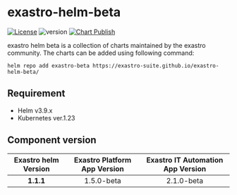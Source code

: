 # exastro-helm-beta
[![License](https://img.shields.io/badge/License-Apache%202.0-blue.svg)](https://opensource.org/licenses/Apache-2.0)
![version](https://img.shields.io/badge/version-1.0.0-blue.svg)
[![Chart Publish](https://github.com/exastro-suite/exastro-helm-beta/actions/workflows/publish.yml/badge.svg)](https://github.com/exastro-suite/exastro-helm-beta/actions/workflows/publish.yml)


exastro helm beta is a collection of charts maintained by the exastro community.
The charts can be added using following command:

```
helm repo add exastro-beta https://exastro-suite.github.io/exastro-helm-beta/
```

## Requirement

- Helm v3.9.x
- Kubernetes ver.1.23

## Component version

| Exastro helm Version   | Exastro Platform App Version | Exastro IT Automation App Version |
| :-------: | :-------: | :-------: |
|    **1.1.1**    |    1.5.0-beta    |   2.1.0-beta   |
